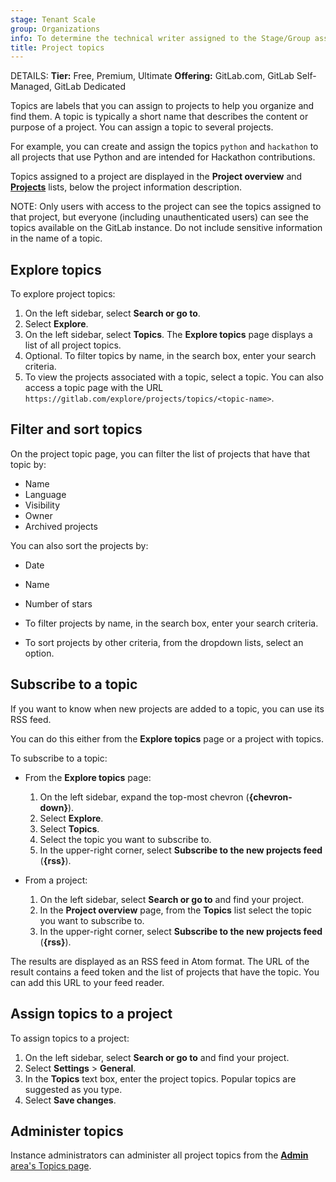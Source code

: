 ```yaml
---
stage: Tenant Scale
group: Organizations
info: To determine the technical writer assigned to the Stage/Group associated with this page, see https://handbook.gitlab.com/handbook/product/ux/technical-writing/#assignments
title: Project topics
---
```


DETAILS:
**Tier:** Free, Premium, Ultimate
**Offering:** GitLab.com, GitLab Self-Managed, GitLab Dedicated

Topics are labels that you can assign to projects to help you organize and find them.
A topic is typically a short name that describes the content or purpose of a project.
You can assign a topic to several projects.

For example, you can create and assign the topics `python` and `hackathon` to all projects that use Python and are intended for Hackathon contributions.

Topics assigned to a project are displayed in the **Project overview** and [**Projects**](working_with_projects.md#view-all-projects-for-the-instance) lists, below the project information description.

NOTE:
Only users with access to the project can see the topics assigned to that project,
but everyone (including unauthenticated users) can see the topics available on the GitLab instance.
Do not include sensitive information in the name of a topic.

## Explore topics

To explore project topics:

1. On the left sidebar, select **Search or go to**.
1. Select **Explore**.
1. On the left sidebar, select **Topics**. The **Explore topics** page displays a list of all project topics.
1. Optional. To filter topics by name, in the search box, enter your search criteria.
1. To view the projects associated with a topic, select a topic.
   You can also access a topic page with the URL `https://gitlab.com/explore/projects/topics/<topic-name>`.

## Filter and sort topics

On the project topic page, you can filter the list of projects that have that topic by:

- Name
- Language
- Visibility
- Owner
- Archived projects

You can also sort the projects by:

- Date
- Name
- Number of stars

- To filter projects by name, in the search box, enter your search criteria.
- To sort projects by other criteria, from the dropdown lists, select an option.

## Subscribe to a topic

If you want to know when new projects are added to a topic, you can use its RSS feed.

You can do this either from the **Explore topics** page or a project with topics.

To subscribe to a topic:

- From the **Explore topics** page:

  1. On the left sidebar, expand the top-most chevron (**{chevron-down}**).
  1. Select **Explore**.
  1. Select **Topics**.
  1. Select the topic you want to subscribe to.
  1. In the upper-right corner, select **Subscribe to the new projects feed** (**{rss}**).

- From a project:

  1. On the left sidebar, select **Search or go to** and find your project.
  1. In the **Project overview** page, from the **Topics** list select the topic you want to subscribe to.
  1. In the upper-right corner, select **Subscribe to the new projects feed** (**{rss}**).

The results are displayed as an RSS feed in Atom format.
The URL of the result contains a feed token and the list of projects that have the topic. You can add this URL to your feed reader.

## Assign topics to a project

To assign topics to a project:

1. On the left sidebar, select **Search or go to** and find your project.
1. Select **Settings** > **General**.
1. In the **Topics** text box, enter the project topics. Popular topics are suggested as you type.
1. Select **Save changes**.

## Administer topics

Instance administrators can administer all project topics from the
[**Admin** area's Topics page](../../administration/admin_area.md#administering-topics).
